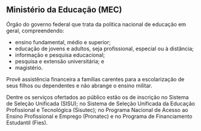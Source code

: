 Ministério da Educação (MEC)
---

Órgão do governo federal que trata da política nacional de educação em geral, compreendendo:

* ensino fundamental, médio e superior;
* educação de jovens e adultos, seja profissional, especial ou à distância;
* informação e pesquisa educacional;
* pesquisa e extensão universitária; e
* magistério.

Provê assistência financeira a famílias carentes para a escolarização de seus filhos ou dependentes e não abrange o ensino militar.

Dentre os serviços ofertados ao público estão os de inscrição no Sistema de Seleção Unificada (SISU); no Sistema de Seleção Unificada da Educação Profissional e Tecnológica (Sisutec); no  Programa Nacional de Acesso ao Ensino Profissional e Emprego (Pronatec) e no Programa de Financiamento Estudantil (Fies).